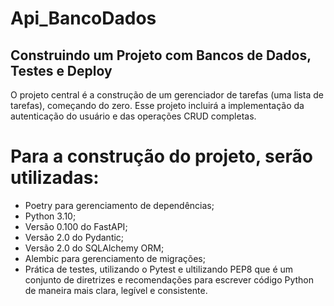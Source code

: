 # Api_BancoDados
## Construindo um Projeto com Bancos de Dados, Testes e Deploy

O projeto central é a construção de um gerenciador de tarefas (uma lista de tarefas), começando do zero. Esse projeto incluirá a implementação da autenticação do usuário e das operações CRUD completas.

# Para a construção do projeto, serão utilizadas:

- Poetry para gerenciamento de dependências;
- Python 3.10;
- Versão 0.100 do FastAPI;
- Versão 2.0 do Pydantic;
- Versão 2.0 do SQLAlchemy ORM;
- Alembic para gerenciamento de migrações;
- Prática de testes, utilizando o Pytest e ultilizando PEP8
  que é um conjunto de diretrizes e recomendações para escrever código Python de maneira mais clara, legível e consistente.
